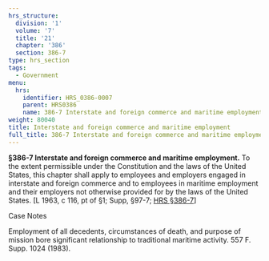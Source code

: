 ```yaml
---
hrs_structure:
  division: '1'
  volume: '7'
  title: '21'
  chapter: '386'
  section: 386-7
type: hrs_section
tags:
  - Government
menu:
  hrs:
    identifier: HRS_0386-0007
    parent: HRS0386
    name: 386-7 Interstate and foreign commerce and maritime employment
weight: 80040
title: Interstate and foreign commerce and maritime employment
full_title: 386-7 Interstate and foreign commerce and maritime employment
---
```

**§386-7 Interstate and foreign commerce and maritime employment.** To the extent permissible under the Constitution and the laws of the United States, this chapter shall apply to employees and employers engaged in interstate and foreign commerce and to employees in maritime employment and their employers not otherwise provided for by the laws of the United States. [L 1963, c 116, pt of §1; Supp, §97-7; [HRS §386-7](/title-21/chapter-386/section-386-7/)]

Case Notes

Employment of all decedents, circumstances of death, and purpose of mission bore significant relationship to traditional maritime activity. 557 F. Supp. 1024 (1983).